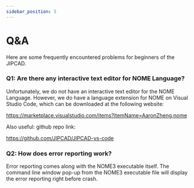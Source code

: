 ```yaml
---
sidebar_position: 5
---
```

# Q&A
Here are some frequently encountered problems for beginners of the JIPCAD.

### Q1: Are there any interactive text editor for NOME Language?
Unfortunately, we do not have an interactive text editor for the NOME Language. However, we do have a language extension for NOME on Visual Studio Code, which can be downloaded at the following website:

https://marketplace.visualstudio.com/items?itemName=AaronZheng.nome

Also useful: github repo link:

https://github.com/JIPCAD/JIPCAD-vs-code

### Q2: How does error reporting work?
Error reporting comes along with the NOME3 executable itself. The command line window pop-up from the NOME3 executable file will display the error reporting right before crash. 

